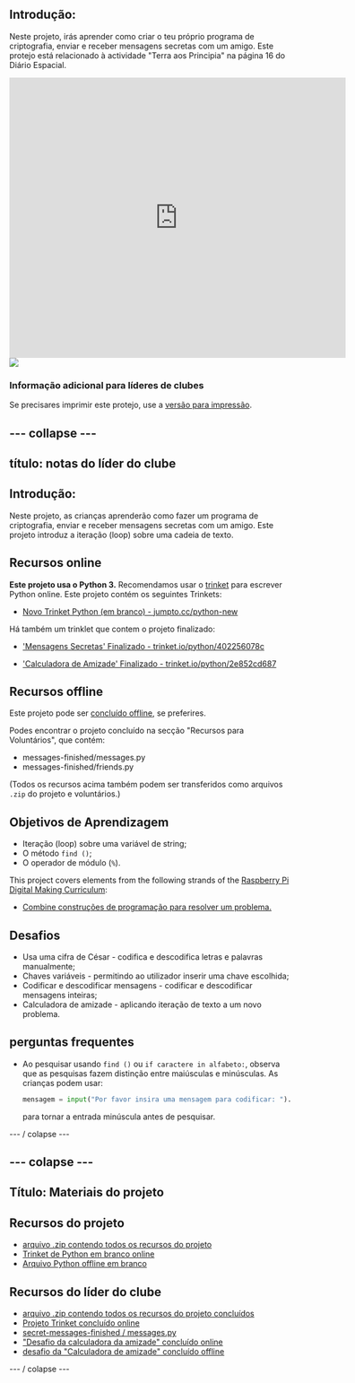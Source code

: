 ## Introdução:

Neste projeto, irás aprender como criar o teu próprio programa de criptografia, enviar e receber mensagens secretas com um amigo. Este protejo está relacionado à actividade "Terra aos Principia" na página 16 do Diário Espacial.

<div class="trinket">
  <iframe src="https://trinket.io/embed/python/402256078c?outputOnly=true&start=result" width="600" height="500" frameborder="0" marginwidth="0" marginheight="0" allowfullscreen>
  </iframe>
  <img src="images/messages-finished.png">
</div>

### Informação adicional para líderes de clubes

Se precisares imprimir este protejo, use a [versão para impressão](https://projects.raspberrypi.org/en/projects/secret-messages/print).

## \--- collapse \---

## título: notas do líder do clube

## Introdução:

Neste projeto, as crianças aprenderão como fazer um programa de criptografia, enviar e receber mensagens secretas com um amigo. Este projeto introduz a iteração (loop) sobre uma cadeia de texto.

## Recursos online

**Este projeto usa o Python 3.** Recomendamos usar o [trinket](https://trinket.io/) para escrever Python online. Este projeto contém os seguintes Trinkets:

* [Novo Trinket Python (em branco) - jumpto.cc/python-new](http://jumpto.cc/python-new)

Há também um trinklet que contem o projeto finalizado:

* ['Mensagens Secretas' Finalizado - trinket.io/python/402256078c](https://trinket.io/python/402256078c)

* ['Calculadora de Amizade' Finalizado - trinket.io/python/2e852cd687](https://trinket.io/python/2e852cd687)

## Recursos offline

Este projeto pode ser [concluído offline](https://www.codeclubprojects.org/en-GB/resources/python-working-offline/), se preferires.

Podes encontrar o projeto concluído na secção "Recursos para Voluntários", que contém:

* messages-finished/messages.py
* messages-finished/friends.py

(Todos os recursos acima também podem ser transferidos como arquivos `.zip` do projeto e voluntários.)

## Objetivos de Aprendizagem

* Iteração (loop) sobre uma variável de string;
* O método `find ()`;
* O operador de módulo (`%`).

This project covers elements from the following strands of the [Raspberry Pi Digital Making Curriculum](https://rpf.io/curriculum):

* [Combine construções de programação para resolver um problema.](https://www.raspberrypi.org/curriculum/programming/builder)

## Desafios

* Usa uma cifra de César - codifica e descodifica letras e palavras manualmente;
* Chaves variáveis ​​- permitindo ao utilizador inserir uma chave escolhida;
* Codificar e descodificar mensagens - codificar e descodificar mensagens inteiras;
* Calculadora de amizade - aplicando iteração de texto a um novo problema.

## perguntas frequentes

* Ao pesquisar usando `find ()` ou `if caractere in alfabeto:`, observa que as pesquisas fazem distinção entre maiúsculas e minúsculas. As crianças podem usar:
    
    ```python
    mensagem = input("Por favor insira uma mensagem para codificar: ").lower()
    ```
    
    para tornar a entrada minúscula antes de pesquisar.

\--- / colapse \---

## \--- colapse \---

## Título: Materiais do projeto

## Recursos do projeto

* [arquivo .zip contendo todos os recursos do projeto](resources/secret-messages-project-resources.zip)
* [Trinket de Python em branco online](http://jumpto.cc/python-new)
* [Arquivo Python offline em branco](resources/new-new.py)

## Recursos do líder do clube

* [arquivo .zip contendo todos os recursos do projeto concluídos](resources/secret-messages-volunteer-resources.zip)
* [Projeto Trinket concluído online](https://trinket.io/python/402256078c)
* [secret-messages-finished / messages.py](resources/secret-messages-finished-messages.py)
* ["Desafio da calculadora da amizade" concluído online](https://trinket.io/python/2e852cd687)
* [desafio da "Calculadora de amizade" concluído offline](resources/friendship-calculator-finished-friends.py)

\--- / colapse \---